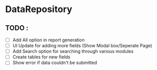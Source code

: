 # DataRepository

## TODO : 
- [ ] Add All option in report generation
- [ ] UI Update for adding more fields (Show Modal box/Seperate Page)
- [ ] Add Search option for searching through various modules
- [ ] Create tables for new fields
- [ ] Show error if data couldn't be submitted
